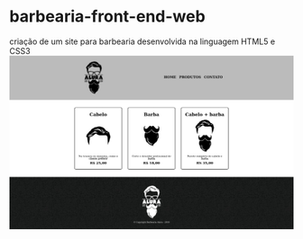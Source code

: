 # barbearia-front-end-web
criação de um site para barbearia desenvolvida na linguagem HTML5 e CSS3
![Screenshot](screenshot.png)
